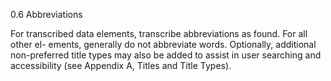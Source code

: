 0.6 Abbreviations

For  transcribed  data  elements,  transcribe  abbreviations  as  found.  For  all  other  el-
ements,  generally  do  not  abbreviate  words.  Optionally,  additional  non-preferred  title
types may also be added to assist in user searching and accessibility (see Appendix A,
Titles and Title Types).
